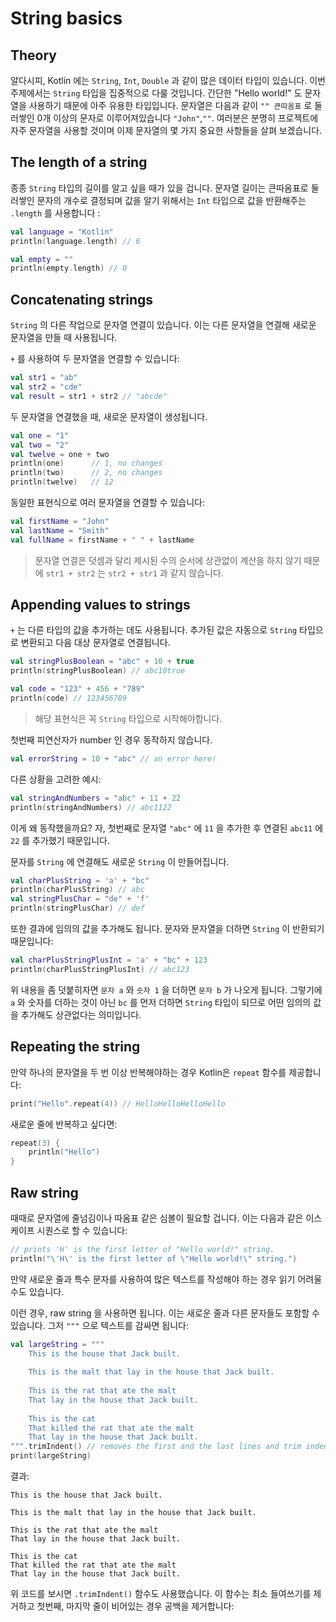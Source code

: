 # String basics

## Theory

알다시피, Kotlin 에는 `String`, `Int`, `Double` 과 같이 많은 데이터 타입이 있습니다. 이번 주제에서는 `String` 타입을 집중적으로 다룰 것입니다. 간단한 "Hello world!" 도 문자열을 사용하기 때문에 아주 유용한 타입입니다. 문자열은 다음과 같이 `"" 큰따옴표`  로 둘러쌓인 0개 이상의 문자로 이루어져있습니다 `"John"`,`""`. 여러분은 분명히 프로젝트에 자주 문자열을 사용할 것이며 이제 문자열의 몇 가지 중요한 사항들을 살펴 보겠습니다. 



## The length of a string

종종 `String` 타입의 길이를 알고 싶을 때가 있을 겁니다. 문자열 길이는 큰따옴표로 둘러쌓인 문자의 개수로 결정되며 값을 알기 위해서는 `Int` 타입으로 값을 반환해주는 `.length` 를 사용합니다 :

```kotlin
val language = "Kotlin"
println(language.length) // 6

val empty = ""
println(empty.length) // 0
```



## Concatenating strings

`String` 의 다른 작업으로 문자열 연결이 있습니다. 이는 다른 문자열을 연결해 새로운 문자열을 만들 때 사용됩니다.

`+` 를 사용하여 두 문자열을 연결할 수 있습니다:

```kotlin
val str1 = "ab"
val str2 = "cde"
val result = str1 + str2 // "abcde"
```

두 문자열을 연결했을 때, 새로운 문자열이 생성됩니다.

```kotlin
val one = "1"
val two = "2"
val twelve = one + two 
println(one)      // 1, no changes
println(two)      // 2, no changes
println(twelve)   // 12
```

동일한 표현식으로 여러 문자열을 연결할 수 있습니다:

```kotlin
val firstName = "John"
val lastName = "Smith"
val fullName = firstName + " " + lastName
```

> 문자열 연결은 덧셈과 달리 제시된 수의 순서에 상관없이 계산을 하지 않기 때문에 `str1 + str2` 는 `str2 + str1` 과 같지 않습니다. 



## Appending values to strings

`+` 는 다른 타입의 값을 추가하는 데도 사용됩니다. 추가된 값은 자동으로 `String` 타입으로 변환되고 다음 대상 문자열로 연결됩니다.

```kotlin
val stringPlusBoolean = "abc" + 10 + true
println(stringPlusBoolean) // abc10true

val code = "123" + 456 + "789"
println(code) // 123456789
```

> 해당 표현식은 꼭 `String` 타입으로 시작해야합니다.

첫번째 피연산자가 number 인 경우 동작하지 않습니다.

```kotlin
val errorString = 10 + "abc" // an error here!
```

다른 상황을 고려한 예시:

```kotlin
val stringAndNumbers = "abc" + 11 + 22
println(stringAndNumbers) // abc1122
```

이게 왜 동작했을까요? 자, 첫번째로 문자열 `"abc"` 에 `11` 을 추가한 후 연결된 `abc11` 에  `22` 를 추가했기 때문입니다.

문자를 `String` 에 연결해도 새로운 `String` 이 만들어집니다.

```kotlin
val charPlusString = 'a' + "bc"
println(charPlusString) // abc
val stringPlusChar = "de" + 'f'
println(stringPlusChar) // def
```

또한 결과에 임의의 값을 추가해도 됩니다. 문자와 문자열을 더하면 `String` 이 반환되기 때문입니다:

```kotlin
val charPlusStringPlusInt = 'a' + "bc" + 123
println(charPlusStringPlusInt) // abc123
```

위 내용을 좀 덧붙히자면 `문자 a` 와 `숫자 1` 을 더하면  `문자 b` 가 나오게 됩니다. 그렇기에 `a` 와 숫자를 더하는 것이 아닌 `bc` 를 먼저 더하면 `String` 타입이 되므로 어떤 임의의 값을 추가해도 상관없다는 의미입니다.



## Repeating the string

만약 하나의 문자열을 두 번 이상 반복해야하는 경우 Kotlin은 `repeat` 함수를 제공합니다:

```kotlin
print("Hello".repeat(4)) // HelloHelloHelloHello
```

새로운 줄에 반복하고 싶다면:

```kotlin
repeat(3) {
	println("Hello")
}
```



## Raw string

때때로 문자열에 줄넘김이나 따옴표 같은 심볼이 필요할 겁니다. 이는 다음과 같은 이스케이프 시퀀스로 할 수 있습니다:

```kotlin
// prints 'H' is the first letter of "Hello world!" string.
println("\'H\' is the first letter of \"Hello world!\" string.")
```

만약 새로운 줄과 특수 문자를 사용하여 많은 텍스트를 작성해야 하는 경우 읽기 어려울 수도 있습니다.

이런 경우, raw string 을 사용하면 됩니다. 이는 새로운 줄과 다른 문자들도 포함할 수 있습니다. 그저 `"""` 으로 텍스트를 감싸면 됩니다:

```kotlin
val largeString = """
    This is the house that Jack built.
      
    This is the malt that lay in the house that Jack built.
       
    This is the rat that ate the malt
    That lay in the house that Jack built.
       
    This is the cat
    That killed the rat that ate the malt
    That lay in the house that Jack built.
""".trimIndent() // removes the first and the last lines and trim indents
print(largeString)
```

결과:

```no-highlight
This is the house that Jack built.

This is the malt that lay in the house that Jack built.

This is the rat that ate the malt
That lay in the house that Jack built.

This is the cat
That killed the rat that ate the malt
That lay in the house that Jack built.
```

위 코드를 보시면 `.trimIndent()` 함수도 사용했습니다. 이 함수는 최소 들여쓰기를 제거하고 첫번째, 마지막 줄이 비어있는 경우 공백을 제거합니다:

